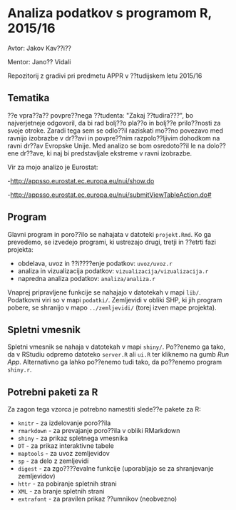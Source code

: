 # Analiza podatkov s programom R, 2015/16

Avtor: Jakov Kav??i??

Mentor: Jano?? Vidali

Repozitorij z gradivi pri predmetu APPR v ??tudijskem letu 2015/16
## Tematika

??e vpra??a?? povpre??nega ??tudenta: "Zakaj ??tudira???", bo najverjetneje odgovoril, da bi rad bolj??o pla??o in bolj??e prilo??nosti za svoje otroke. Zaradi tega sem se odlo??il raziskati mo??no povezavo med ravnijo izobrazbe v dr??avi in povpre??nim razpolo??ljivim dohodkom na ravni dr??av Evropske Unije. Med analizo se bom osredoto??il le na dolo??ene dr??ave, ki naj bi predstavljale ekstreme v ravni izobrazbe.

Vir za mojo analizo je Eurostat:

-http://appsso.eurostat.ec.europa.eu/nui/show.do

-http://appsso.eurostat.ec.europa.eu/nui/submitViewTableAction.do#


## Program

Glavni program in poro??ilo se nahajata v datoteki `projekt.Rmd`. Ko ga prevedemo,
se izvedejo programi, ki ustrezajo drugi, tretji in ??etrti fazi projekta:

* obdelava, uvoz in ??i????enje podatkov: `uvoz/uvoz.r`
* analiza in vizualizacija podatkov: `vizualizacija/vizualizacija.r`
* napredna analiza podatkov: `analiza/analiza.r`

Vnaprej pripravljene funkcije se nahajajo v datotekah v mapi `lib/`. Podatkovni
viri so v mapi `podatki/`. Zemljevidi v obliki SHP, ki jih program pobere, se
shranijo v mapo `../zemljevidi/` (torej izven mape projekta).

## Spletni vmesnik

Spletni vmesnik se nahaja v datotekah v mapi `shiny/`. Po??enemo ga tako, da v
RStudiu odpremo datoteko `server.R` ali `ui.R` ter kliknemo na gumb *Run App*.
Alternativno ga lahko po??enemo tudi tako, da po??enemo program `shiny.r`.

## Potrebni paketi za R

Za zagon tega vzorca je potrebno namestiti slede??e pakete za R:

* `knitr` - za izdelovanje poro??ila
* `rmarkdown` - za prevajanje poro??ila v obliki RMarkdown
* `shiny` - za prikaz spletnega vmesnika
* `DT` - za prikaz interaktivne tabele
* `maptools` - za uvoz zemljevidov
* `sp` - za delo z zemljevidi
* `digest` - za zgo????evalne funkcije (uporabljajo se za shranjevanje zemljevidov)
* `httr` - za pobiranje spletnih strani
* `XML` - za branje spletnih strani
* `extrafont` - za pravilen prikaz ??umnikov (neobvezno)
